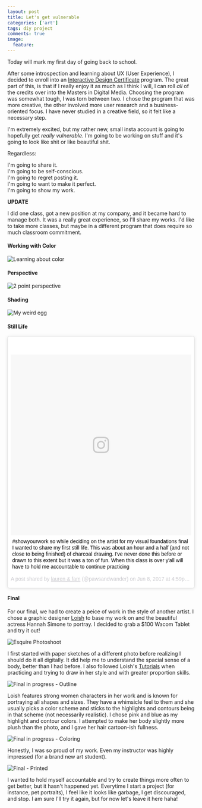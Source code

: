 ```yaml
---
layout: post
title: Let's get vulnerable
categories: ['art']
tags: diy project
comments: true
image:
  feature: 
---
```


Today will mark my first day of going back to school. 

After some introspection and learning about UX (User Experience), I decided to enroll into
an [Interactive Design Certificate](https://www.northeastern.edu/graduate/program/graduate-certificate-in-interactive-design-228/)
program. The great part of this, is that if I really enjoy it as much as I think I will, I
can roll *all* of the credits over into the Masters in Digital Media. Choosing the program
was somewhat tough, I was torn between two. I chose the program that was more creative, the
other involved more user research and a business-oriented focus. I have never studied in a
creative field, so it felt like a necessary step.

I'm extremely excited, but my rather new, small insta account is going to hopefully get
*really vulnerable*. I'm going to be working on stuff and it's going to look like shit or
like beautiful shit. 

Regardless: 

I'm going to share it. <br>
I'm going to be self-conscious. <br>
I'm going to regret posting it.<br>
I'm going to want to make it perfect.<br>
I'm going to show my work. <br>


**UPDATE**

I did one class, got a new position at my company, and it became hard to manage both.
It was a really great experience, so I'll share my works. I'd like to take more classes,
but maybe in a different program that does require so much classroom commitment. 

#### Working with Color
![Learning about color](https://lh3.googleusercontent.com/Qpuk8dgRH3M7_e-0yRrjWGADurQvlW3UOA8723ecCJos5-MiNvFruOkWRkWn5Qw-JQCymgjvUxvmfJcKnFdGAmuUz1y8Q7sKd3dBwGg5M4sxcNiQxd_yIIQxYQH29G-vr2C-TK-p4kg=w2400)

#### Perspective
![2 point perspective](https://lh3.googleusercontent.com/KdXt5QaS6Cdr0q-kOGSt6NE2nVobjpNoEMHGlYRnWXxvcPdfo3Q4AzyCRI-9PgqdLvougAolmrlXMzX34bI17UsdrZGLSdIzufuPni2stSn5X15S0bdH1NrTlat-mXKCs8i1geTNl9U=w2400)

#### Shading

![My weird egg](https://lh3.googleusercontent.com/cD8JwlFBO9DHc-YfRQAYIy5aW-n8_mvg7tF2s43SscmkOIcf3IIxpZYJPa4Z7By8_G-fF4kiJ8_5-zaPmJw6eB7zx_5g9pReno82OfabOk0Iqe4oi47wyWlF48UCpMtQVfmr3OHn10M=w2400)

#### Still Life

<blockquote class="instagram-media" data-instgrm-captioned data-instgrm-permalink="https://www.instagram.com/p/BVGQ9WLFRXN/" data-instgrm-version="8" style=" background:#FFF; border:0; border-radius:3px; box-shadow:0 0 1px 0 rgba(0,0,0,0.5),0 1px 10px 0 rgba(0,0,0,0.15); margin: 1px; max-width:658px; padding:0; width:99.375%; width:-webkit-calc(100% - 2px); width:calc(100% - 2px);"><div style="padding:8px;"> <div style=" background:#F8F8F8; line-height:0; margin-top:40px; padding:50% 0; text-align:center; width:100%;"> <div style=" background:url(data:image/png;base64,iVBORw0KGgoAAAANSUhEUgAAACwAAAAsCAMAAAApWqozAAAABGdBTUEAALGPC/xhBQAAAAFzUkdCAK7OHOkAAAAMUExURczMzPf399fX1+bm5mzY9AMAAADiSURBVDjLvZXbEsMgCES5/P8/t9FuRVCRmU73JWlzosgSIIZURCjo/ad+EQJJB4Hv8BFt+IDpQoCx1wjOSBFhh2XssxEIYn3ulI/6MNReE07UIWJEv8UEOWDS88LY97kqyTliJKKtuYBbruAyVh5wOHiXmpi5we58Ek028czwyuQdLKPG1Bkb4NnM+VeAnfHqn1k4+GPT6uGQcvu2h2OVuIf/gWUFyy8OWEpdyZSa3aVCqpVoVvzZZ2VTnn2wU8qzVjDDetO90GSy9mVLqtgYSy231MxrY6I2gGqjrTY0L8fxCxfCBbhWrsYYAAAAAElFTkSuQmCC); display:block; height:44px; margin:0 auto -44px; position:relative; top:-22px; width:44px;"></div></div> <p style=" margin:8px 0 0 0; padding:0 4px;"> <a href="https://www.instagram.com/p/BVGQ9WLFRXN/" style=" color:#000; font-family:Arial,sans-serif; font-size:14px; font-style:normal; font-weight:normal; line-height:17px; text-decoration:none; word-wrap:break-word;" target="_blank">#showyourwork so while deciding on the artist for my visual foundations final I wanted to share my first still life. This was about an hour and a half (and not close to being finished) of charcoal drawing. I&#39;ve never done this before or drawn to this extent but it was a ton of fun. When this class is over y&#39;all will have to hold me accountable to continue practicing</a></p> <p style=" color:#c9c8cd; font-family:Arial,sans-serif; font-size:14px; line-height:17px; margin-bottom:0; margin-top:8px; overflow:hidden; padding:8px 0 7px; text-align:center; text-overflow:ellipsis; white-space:nowrap;">A post shared by <a href="https://www.instagram.com/pawsandwander/" style=" color:#c9c8cd; font-family:Arial,sans-serif; font-size:14px; font-style:normal; font-weight:normal; line-height:17px;" target="_blank"> lauren &amp; fam</a> (@pawsandwander) on <time style=" font-family:Arial,sans-serif; font-size:14px; line-height:17px;" datetime="2017-06-08T23:59:09+00:00">Jun 8, 2017 at 4:59pm PDT</time></p></div></blockquote> <script async defer src="//www.instagram.com/embed.js"></script>

#### Final
For our final, we had to create a peice of work in the style of another artist. I chose a graphic designer [Loish](https://www.instagram.com/loisvb) to base my work on and the beautiful actress Hannah Simone to portray. I decided to grab a $100 Wacom Tablet and try it out!

![Esquire Photoshoot](https://hips.hearstapps.com/esq.h-cdn.co/assets/cm/15/07/54daeaef7609b_-_esq-10-hannah-simone-mimp-xln.jpg?resize=980:*)

I first started with paper sketches of a different photo before realizing I should do it all digitally. It did help me to understand the spacial sense of a body, better than I had before. I also followed Loish's [Tutorials](https://loish.deviantart.com/art/tutorial-drawing-a-female-face-517588691) when practicing and trying to draw in her style and with greater proportion skills.

![Final in progress - Outline](https://lh3.googleusercontent.com/iNA7M_o4hUdjX3FoZHlGBrMGEi88rJ0HvXzOCVbL5GATJ5Rn2ULl_3FctnXEBcQNkYMWadSYPWzUBQiicA9khqvgaL7M-O5dTpWi48Xm2dhfvJDimGBWobOuV0mdg1-lRgTQmPoZY2Q=w2400)

Loish features strong women characters in her work and is known for portraying all shapes and sizes. They have a whimsicle feel to them and she usually picks a color scheme and sticks to the highlights and contours being in that scheme (not necessarily realistic). I chose pink and blue as my highlight and contour colors. I attempted to make her body slightly more plush than the photo, and I gave her hair cartoon-ish fullness.

![Final in progress - Coloring](https://lh3.googleusercontent.com/pP3GzdbgFWXUp4zHfDcmftesMPx4z_GJsJNqUsvhj4RkSpRhSAI6F3U78il1CC9-NAMXW88XhtgDY5OOtDlQ249_M00TFmPctykgotcqgm1262x6L9XKLQCMNbdWPstjyD_MLuUPR1E=w2400)

Honestly, I was so proud of my work. Even my instructor was highly impressed (for a brand new art student).
 
![Final - Printed](https://lh3.googleusercontent.com/0l4AtTLIv-Yv-9qHb8kPYN8Q9M1DJeQ_rrVwj8DPbx7ucmLYqp5i8M5iB5AlqbgjxoXQh6bpgSfkrvIbjIR7628-p44YNTtshY-5SmsgSXhmKgnyb6qM3FHp2J1ubJE67egD8eHZSS4=w2400)

I wanted to hold myself accountable and try to create things more often to get better, but it hasn't happened yet. Everytime I start a project (for instance, pet portraits), I feel like it looks like garbage, I get discouraged, and stop. I am sure I'll try it again, but for now let's leave it here haha! 